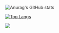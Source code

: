 ![Anurag's GitHub stats](https://github-readme-stats.vercel.app/api?username=slanja&show_icons=true&theme=dracula)

[![Top Langs](https://github-readme-stats.vercel.app/api/top-langs/?username=slanja&layout=donut&theme=dracula)](https://github.com/anuraghazra/github-readme-stats)

![](https://readme-now-playing.vercel.app/now-playing/q?uid=v75teyo2nhaf35dlgbdlvs8a0)
